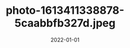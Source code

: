 ---
title: "photo-1613411338878-5caabbfb327d.jpeg"
src: "../../assets/images/photo-1613411338878-5caabbfb327d.jpeg"
date: 2022-01-01
---